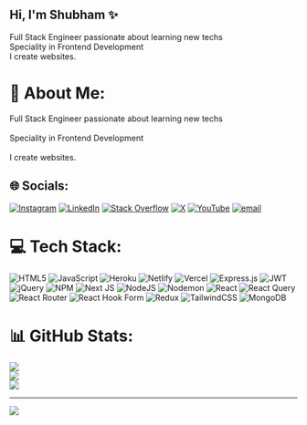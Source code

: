 ## Hi, I'm Shubham ✨

Full Stack Engineer passionate about learning new techs<br />
Speciality in Frontend Development<br />
I create websites.

# 💫 About Me:
Full Stack Engineer passionate about learning new techs<br /><br>Speciality in Frontend Development<br /><br>I create websites. 


## 🌐 Socials:
[![Instagram](https://img.shields.io/badge/Instagram-%23E4405F.svg?logo=Instagram&logoColor=white)](https://instagram.com/shubham74002) [![LinkedIn](https://img.shields.io/badge/LinkedIn-%230077B5.svg?logo=linkedin&logoColor=white)](https://linkedin.com/in/mishrashubham10) [![Stack Overflow](https://img.shields.io/badge/-Stackoverflow-FE7A16?logo=stack-overflow&logoColor=white)](https://stackoverflow.com/users/18639004) [![X](https://img.shields.io/badge/X-black.svg?logo=X&logoColor=white)](https://x.com/Shubham_dev_10) [![YouTube](https://img.shields.io/badge/YouTube-%23FF0000.svg?logo=YouTube&logoColor=white)](https://youtube.com/@@Shubham-blog) [![email](https://img.shields.io/badge/Email-D14836?logo=gmail&logoColor=white)](mailto:shubhammishra10101998@gmail.com) 

# 💻 Tech Stack:
![HTML5](https://img.shields.io/badge/html5-%23E34F26.svg?style=for-the-badge&logo=html5&logoColor=white) ![JavaScript](https://img.shields.io/badge/javascript-%23323330.svg?style=for-the-badge&logo=javascript&logoColor=%23F7DF1E) ![Heroku](https://img.shields.io/badge/heroku-%23430098.svg?style=for-the-badge&logo=heroku&logoColor=white) ![Netlify](https://img.shields.io/badge/netlify-%23000000.svg?style=for-the-badge&logo=netlify&logoColor=#00C7B7) ![Vercel](https://img.shields.io/badge/vercel-%23000000.svg?style=for-the-badge&logo=vercel&logoColor=white) ![Express.js](https://img.shields.io/badge/express.js-%23404d59.svg?style=for-the-badge&logo=express&logoColor=%2361DAFB) ![JWT](https://img.shields.io/badge/JWT-black?style=for-the-badge&logo=JSON%20web%20tokens) ![jQuery](https://img.shields.io/badge/jquery-%230769AD.svg?style=for-the-badge&logo=jquery&logoColor=white) ![NPM](https://img.shields.io/badge/NPM-%23CB3837.svg?style=for-the-badge&logo=npm&logoColor=white) ![Next JS](https://img.shields.io/badge/Next-black?style=for-the-badge&logo=next.js&logoColor=white) ![NodeJS](https://img.shields.io/badge/node.js-6DA55F?style=for-the-badge&logo=node.js&logoColor=white) ![Nodemon](https://img.shields.io/badge/NODEMON-%23323330.svg?style=for-the-badge&logo=nodemon&logoColor=%BBDEAD) ![React](https://img.shields.io/badge/react-%2320232a.svg?style=for-the-badge&logo=react&logoColor=%2361DAFB) ![React Query](https://img.shields.io/badge/-React%20Query-FF4154?style=for-the-badge&logo=react%20query&logoColor=white) ![React Router](https://img.shields.io/badge/React_Router-CA4245?style=for-the-badge&logo=react-router&logoColor=white) ![React Hook Form](https://img.shields.io/badge/React%20Hook%20Form-%23EC5990.svg?style=for-the-badge&logo=reacthookform&logoColor=white) ![Redux](https://img.shields.io/badge/redux-%23593d88.svg?style=for-the-badge&logo=redux&logoColor=white) ![TailwindCSS](https://img.shields.io/badge/tailwindcss-%2338B2AC.svg?style=for-the-badge&logo=tailwind-css&logoColor=white) ![MongoDB](https://img.shields.io/badge/MongoDB-%234ea94b.svg?style=for-the-badge&logo=mongodb&logoColor=white)
# 📊 GitHub Stats:
![](https://github-readme-stats.vercel.app/api?username=mishrashubham10&theme=dark&hide_border=false&include_all_commits=false&count_private=false)<br/>
![](https://nirzak-streak-stats.vercel.app/?user=mishrashubham10&theme=dark&hide_border=false)<br/>
![](https://github-readme-stats.vercel.app/api/top-langs/?username=mishrashubham10&theme=dark&hide_border=false&include_all_commits=false&count_private=false&layout=compact)

---
[![](https://visitcount.itsvg.in/api?id=mishrashubham10&icon=0&color=0)](https://visitcount.itsvg.in)

<!-- Proudly created with GPRM ( https://gprm.itsvg.in ) -->
